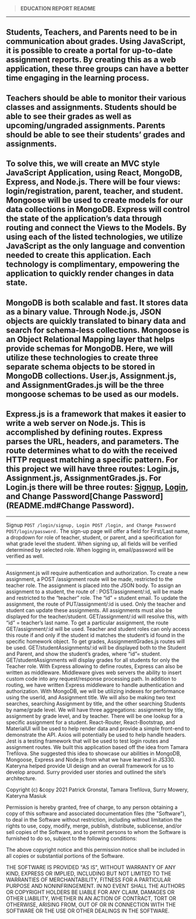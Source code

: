 >**EDUCATION REPORT README**
---
Students, Teachers, and Parents need to be in communication about grades. Using JavaScript, it is possible to create a portal for up-to-date assignment reports. By creating this as a web application, these three groups can have a better time engaging in the learning process.
---
Teachers should be able to monitor their various classes and assignments. Students should be able to see their grades as well as upcoming/ungraded assignments. Parents should be able to see their students’ grades and assignments.
---
To solve this, we will create an MVC style JavaScript Application, using React, MongoDB, Express, and Node.js. There will be four views: login/registration, parent, teacher, and student. Mongoose will be used to create models for our data collections in MongoDB. Express will control the state of the application’s data through routing and connect the Views to the Models. By using each of the listed technologies, we utilize JavaScript as the only language and convention needed to create this application. Each technology is complimentary, empowering the application to quickly render changes in data state.
---
MongoDB is both scalable and fast. It stores data as a binary value. Through Node.js, JSON objects are quickly translated to binary data and search for schema-less collections. Mongoose is an Object Relational Mapping layer that helps provide schemas for MongoDB. Here, we will utilize these technologies to create three separate schema objects to be stored in MongoDB collections. User.js, Assignment.js, and AssignmentGrades.js will be the three mongoose schemas to be used as our models.
---
Express.js is a framework that makes it easier to write a web server on Node.js. This is accomplished by defining routes. Express parses the URL, headers, and parameters. The route determines what to do with the received HTTP request matching a specific pattern. For this project we will have three routes: Login.js, Assignment.js, AssignmentGrades.js.
For Login.js there will be three routes: [Signup](README.md#Signup), [Login](README.md#Login), and Change Password[Change Password](README.md#Change Password).
---
***
Signup `POST /login/signup, Login POST /login, and Change Password POST/login/password.` The sign-up page will offer a field for First/Last name, a dropdown for role of teacher, student, or parent, and a specification for what grade level the student. When signing up, all fields will be verified determined by selected role. When logging in, email/password will be verified as well.
***
Assignment.js will require authentication and authorization. To create a new assignment, a POST /assignment route will be made, restricted to the teacher role. The assignment is placed into the JSON body. To assign an assignment to a student, the route of : POST/assignment/:id, will be made and restricted to the “teacher” role. The “id” = student email. To update the assignment, the route of PUT/assignment/:id is used. Only the teacher and student can update these assignments. All assignments must also be displayed for the teacher/student. GET/assignment/:id will resolve this, with “id” = teacher’s last name. To get a particular assignment, the route GET/assignment/:id will be used. Teacher and student roles can only access this route if and only if the student id matches the student’s id found in the specific homework object. To get grades, AssignmentGrades.js routes will be used. GET/studentAssignments/:id will be displayed both to the Student and Parent, and show the student’s grades, where “id”= student. GET/studentAssignments will display grades for all students for only the Teacher role. With Express allowing to define routes, Express can also be written as middleware. Middleware gives web servers the ability to insert custom code into any request/response processing path. In addition to routing, we have written Express middleware to handle authentication and authorization. With MongoDB, we will be utilizing indexes for performance using the userId, and Assignment title. We will also be making two text searches, searching Assignment by title, and the other searching Students by name/grade level. We will have three aggregations: assignment by title, assignment by grade level, and by teacher. There will be one lookup for a specific assignment for a student. React-Router, React-Bootstrap, and MaterialUI will be used to help render data and provide a simple front-end to demonstrate the API. Axios will potentially be used to help handle headers. Jest is a testing framework that will be used to test login routes and assignment routes. We built this application based off the idea from Tamara Trefilova. She suggested this idea to showcase our abilities in MongoDB, Mongoose, Express and Node.js from what we have learned in JS330. Kateryna helped provide UI design and an overall framework for us to develop around. Surry provided user stories and outlined the site’s architecture.

Copyright (c) &copy 2021 Patrick Gronstal, Tamara Trefilova, Surry Mowery, Kateryna Masiuk



Permission is hereby granted, free of charge, to any person obtaining a copy of this software and associated documentation files (the "Software"), to deal in the Software without restriction, including without limitation the rights to use, copy, modify, merge, publish, distribute, sublicense, and/or sell copies of the Software, and to permit persons to whom the Software is furnished to do so, subject to the following conditions:

The above copyright notice and this permission notice shall be included in all copies or substantial portions of the Software.

THE SOFTWARE IS PROVIDED "AS IS", WITHOUT WARRANTY OF ANY KIND, EXPRESS OR IMPLIED, INCLUDING BUT NOT LIMITED TO THE WARRANTIES OF MERCHANTABILITY, FITNESS FOR A PARTICULAR PURPOSE AND NONINFRINGEMENT. IN NO EVENT SHALL THE AUTHORS OR COPYRIGHT HOLDERS BE LIABLE FOR ANY CLAIM, DAMAGES OR OTHER LIABILITY, WHETHER IN AN ACTION OF CONTRACT, TORT OR OTHERWISE, ARISING FROM, OUT OF OR IN CONNECTION WITH THE SOFTWARE OR THE USE OR OTHER DEALINGS IN THE SOFTWARE.

